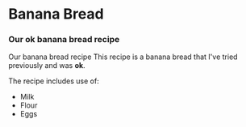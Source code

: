 # Banana Bread
### Our ok banana bread recipe

Our banana bread recipe
This recipe is a banana bread that I've tried previously and was **ok**.

The recipe includes use of:
* Milk
* Flour
* Eggs